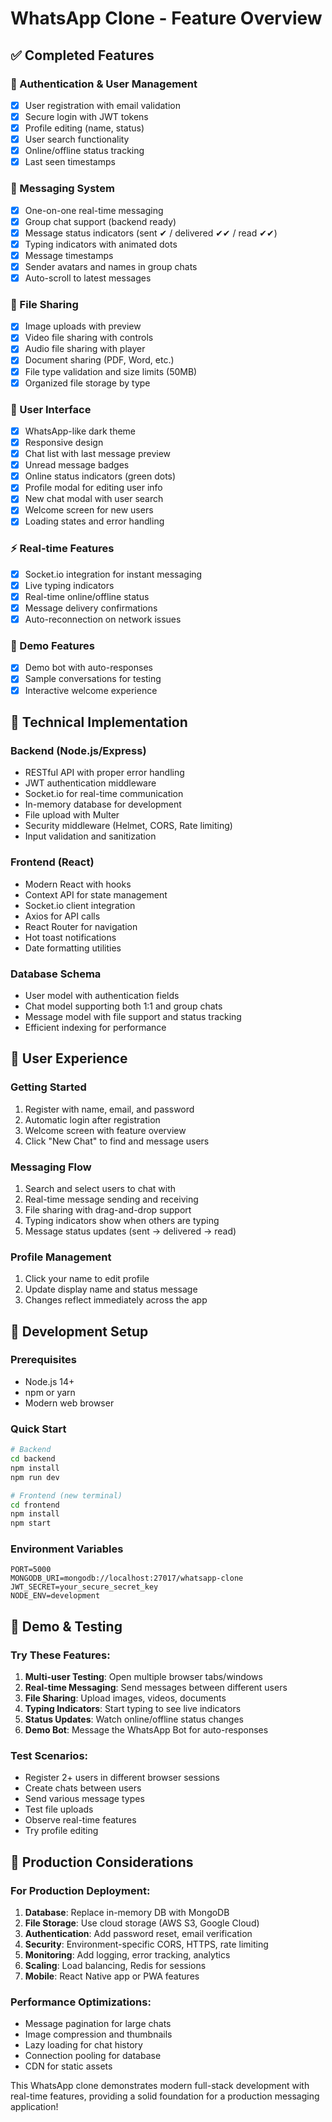 # WhatsApp Clone - Feature Overview

## ✅ Completed Features

### 🔐 Authentication & User Management
- [x] User registration with email validation
- [x] Secure login with JWT tokens
- [x] Profile editing (name, status)
- [x] User search functionality
- [x] Online/offline status tracking
- [x] Last seen timestamps

### 💬 Messaging System
- [x] One-on-one real-time messaging
- [x] Group chat support (backend ready)
- [x] Message status indicators (sent ✔ / delivered ✔✔ / read ✔✔)
- [x] Typing indicators with animated dots
- [x] Message timestamps
- [x] Sender avatars and names in group chats
- [x] Auto-scroll to latest messages

### 📎 File Sharing
- [x] Image uploads with preview
- [x] Video file sharing with controls
- [x] Audio file sharing with player
- [x] Document sharing (PDF, Word, etc.)
- [x] File type validation and size limits (50MB)
- [x] Organized file storage by type

### 🎨 User Interface
- [x] WhatsApp-like dark theme
- [x] Responsive design
- [x] Chat list with last message preview
- [x] Unread message badges
- [x] Online status indicators (green dots)
- [x] Profile modal for editing user info
- [x] New chat modal with user search
- [x] Welcome screen for new users
- [x] Loading states and error handling

### ⚡ Real-time Features
- [x] Socket.io integration for instant messaging
- [x] Live typing indicators
- [x] Real-time online/offline status
- [x] Message delivery confirmations
- [x] Auto-reconnection on network issues

### 🤖 Demo Features
- [x] Demo bot with auto-responses
- [x] Sample conversations for testing
- [x] Interactive welcome experience

## 🚀 Technical Implementation

### Backend (Node.js/Express)
- RESTful API with proper error handling
- JWT authentication middleware
- Socket.io for real-time communication
- In-memory database for development
- File upload with Multer
- Security middleware (Helmet, CORS, Rate limiting)
- Input validation and sanitization

### Frontend (React)
- Modern React with hooks
- Context API for state management
- Socket.io client integration
- Axios for API calls
- React Router for navigation
- Hot toast notifications
- Date formatting utilities

### Database Schema
- User model with authentication fields
- Chat model supporting both 1:1 and group chats
- Message model with file support and status tracking
- Efficient indexing for performance

## 📱 User Experience

### Getting Started
1. Register with name, email, and password
2. Automatic login after registration
3. Welcome screen with feature overview
4. Click "New Chat" to find and message users

### Messaging Flow
1. Search and select users to chat with
2. Real-time message sending and receiving
3. File sharing with drag-and-drop support
4. Typing indicators show when others are typing
5. Message status updates (sent → delivered → read)

### Profile Management
1. Click your name to edit profile
2. Update display name and status message
3. Changes reflect immediately across the app

## 🔧 Development Setup

### Prerequisites
- Node.js 14+
- npm or yarn
- Modern web browser

### Quick Start
```bash
# Backend
cd backend
npm install
npm run dev

# Frontend (new terminal)
cd frontend
npm install
npm start
```

### Environment Variables
```env
PORT=5000
MONGODB_URI=mongodb://localhost:27017/whatsapp-clone
JWT_SECRET=your_secure_secret_key
NODE_ENV=development
```

## 🌟 Demo & Testing

### Try These Features:
1. **Multi-user Testing**: Open multiple browser tabs/windows
2. **Real-time Messaging**: Send messages between different users
3. **File Sharing**: Upload images, videos, documents
4. **Typing Indicators**: Start typing to see live indicators
5. **Status Updates**: Watch online/offline status changes
6. **Demo Bot**: Message the WhatsApp Bot for auto-responses

### Test Scenarios:
- Register 2+ users in different browser sessions
- Create chats between users
- Send various message types
- Test file uploads
- Observe real-time features
- Try profile editing

## 🚀 Production Considerations

### For Production Deployment:
1. **Database**: Replace in-memory DB with MongoDB
2. **File Storage**: Use cloud storage (AWS S3, Google Cloud)
3. **Authentication**: Add password reset, email verification
4. **Security**: Environment-specific CORS, HTTPS, rate limiting
5. **Monitoring**: Add logging, error tracking, analytics
6. **Scaling**: Load balancing, Redis for sessions
7. **Mobile**: React Native app or PWA features

### Performance Optimizations:
- Message pagination for large chats
- Image compression and thumbnails
- Lazy loading for chat history
- Connection pooling for database
- CDN for static assets

This WhatsApp clone demonstrates modern full-stack development with real-time features, providing a solid foundation for a production messaging application!
